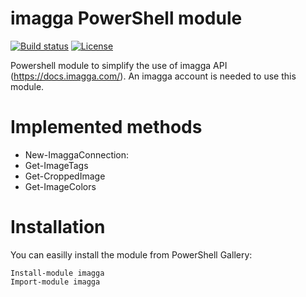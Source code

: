 # imagga PowerShell module
[![Build status](https://ci.appveyor.com/api/projects/status/c1y63ip35wryfidk?svg=true)](https://ci.appveyor.com/project/baldator/imagga)
[![License](http://img.shields.io/:license-apache-blue.svg?style=flat-square)](http://www.apache.org/licenses/LICENSE-2.0.html)


Powershell module to simplify the use of imagga API (https://docs.imagga.com/). An imagga account is needed to use this module.

# Implemented methods

* New-ImaggaConnection: 
* Get-ImageTags
* Get-CroppedImage
* Get-ImageColors

# Installation

You can easilly install the module from PowerShell Gallery: 
```
Install-module imagga
Import-module imagga
```
